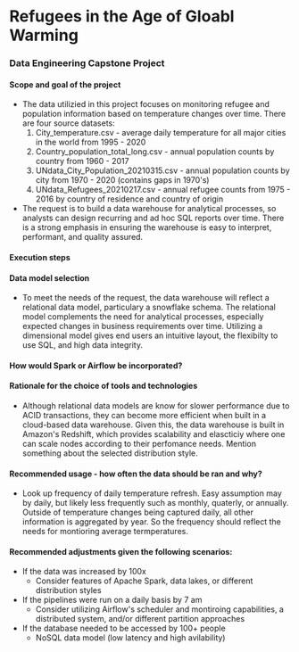 # Refugees in the Age of Gloabl Warming
### Data Engineering Capstone Project

#### Scope and goal of the project
 - The data utilizied in this project focuses on monitoring refugee and population information based on temperature changes over time. There are four source datasets:
     1. City_temperature.csv - average daily temperature for all major cities in the world from 1995 - 2020
     2. Country_population_total_long.csv - annual population counts by country from 1960 - 2017
     3. UNdata_City_Population_20210315.csv - annual population counts by city from 1970 - 2020 (contains gaps in 1970's)
     4. UNdata_Refugees_20210217.csv - annual refugee counts from 1975 - 2016 by country of residence and country of origin
 - The request is to build a data warehouse for analytical processes, so analysts can design recurring and ad hoc SQL reports over time. There is a strong emphasis in ensuring the warehouse is easy to interpret, performant, and quality assured.

#### Execution steps

#### Data model selection
 - To meet the needs of the request, the data warehouse will reflect a relational data model, particulary a snowflake schema. The relational model complements the need for analytical processes, especially expected changes in business requirements over time. Utilizing a dimensional model gives end users an intuitive layout, the flexibilty to use SQL, and high data integrity.

#### How would Spark or Airflow be incorporated?

#### Rationale for the choice of tools and technologies
 - Although relational data models are know for slower performance due to ACID transactions, they can become more efficient when built in a cloud-based data warehouse. Given this, the data warehouse is built in Amazon's Redshift, which provides scalability and elascticiy where one can scale nodes according to their perfomance needs. Mention something about the selected distribution style. 

#### Recommended usage - how often the data should be ran and why?
 - Look up frequency of daily temperature refresh. Easy assumption may by daily, but likely less frequently such as monthly, quaterly, or annually. Outside of temperature changes being captured daily, all other information is aggregated by year. So the frequency should reflect the needs for montioring average termperatures.

#### Recommended adjustments given the following scenarios:
 - If the data was increased by 100x
     - Consider features of Apache Spark, data lakes, or different distribution styles
 - If the pipelines were run on a daily basis by 7 am
     - Consider utilizing Airflow's scheduler and montiroing capabilities, a distributed system, and/or different partition approaches
 - If the database needed to be accessed by 100+ people
     - NoSQL data model (low latency and high avilability)
